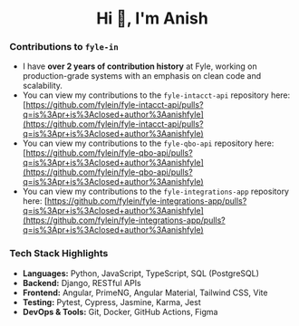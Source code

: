 <h1 align="center">Hi 👋, I'm Anish</h1>

### Contributions to `fyle-in`
* I have **over 2 years of contribution history** at Fyle, working on production-grade systems with an emphasis on clean code and scalability.
* You can view my contributions to the `fyle-intacct-api` repository here: [https://github.com/fylein/fyle-intacct-api/pulls?q=is%3Apr+is%3Aclosed+author%3Aanishfyle](https://github.com/fylein/fyle-intacct-api/pulls?q=is%3Apr+is%3Aclosed+author%3Aanishfyle)
* You can view my contributions to the `fyle-qbo-api` repository here: [https://github.com/fylein/fyle-qbo-api/pulls?q=is%3Apr+is%3Aclosed+author%3Aanishfyle](https://github.com/fylein/fyle-qbo-api/pulls?q=is%3Apr+is%3Aclosed+author%3Aanishfyle)
* You can view my contributions to the `fyle-integrations-app` repository here: [https://github.com/fylein/fyle-integrations-app/pulls?q=is%3Apr+is%3Aclosed+author%3Aanishfyle](https://github.com/fylein/fyle-integrations-app/pulls?q=is%3Apr+is%3Aclosed+author%3Aanishfyle)

### Tech Stack Highlights

* **Languages:** Python, JavaScript, TypeScript, SQL (PostgreSQL)
* **Backend:** Django, RESTful APIs
* **Frontend:** Angular, PrimeNG, Angular Material, Tailwind CSS, Vite
* **Testing:** Pytest, Cypress, Jasmine, Karma, Jest
* **DevOps & Tools:** Git, Docker, GitHub Actions, Figma
